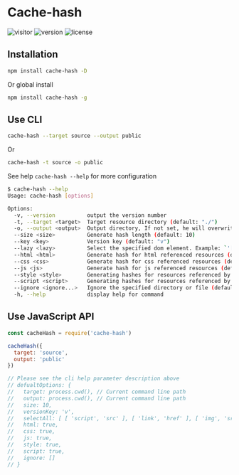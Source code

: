 # Cache-hash

![visitor](https://visitor_badge.deta.dev/?pageID=github.Lete114.cache-hash)
![version](https://img.shields.io/npm/v/cache-hash?color=critical&logo=npm)
![license](https://img.shields.io/npm/l/cache-hash?color=ee5535)

## Installation

```bash
npm install cache-hash -D
```

Or global install

```bash
npm install cache-hash -g
```

## Use CLI

```bash
cache-hash --target source --output public
```

Or

```bash
cache-hash -t source -o public
```

See help `cache-hash --help` for more configuration

```bash
$ cache-hash --help
Usage: cache-hash [options]

Options:
  -v, --version          output the version number
  -t, --target <target>  Target resource directory (default: "./")
  -o, --output <output>  Output directory, If not set, he will overwrite the "target" content
  --size <size>          Generate hash length (default: 10)
  --key <key>            Version key (default: "v")
  --lazy <lazy>          Select the specified dom element. Example: `'[["a","b"]]'` selects the img tag, and the img tag must contain the lazy attribute (default: [['script', 'src'], ['link', 'href'], ['img', 'src']])
  --html <html>          Generate hash for html referenced resources (default: true)
  --css <css>            Generate hash for css referenced resources (default: true)
  --js <js>              Generate hash for js referenced resources (default: true)
  --style <style>        Generating hashes for resources referenced by style tags (<style>) (default: true)
  --script <script>      Generating hashes for resources referenced by script tags (<script>) (default: true)
  --ignore <ignore...>   Ignore the specified directory or file (default: [])
  -h, --help             display help for command
```

## Use JavaScript API

```js
const cacheHash = require('cache-hash')

cacheHash({
  target: 'source',
  output: 'public'
})

// Please see the cli help parameter description above
// defualtOptions: {
//   target: process.cwd(), // Current command line path
//   output: process.cwd(), // Current command line path
//   size: 10,
//   versionKey: 'v',
//   selectAll: [ [ 'script', 'src' ], [ 'link', 'href' ], [ 'img', 'src' ] ],
//   html: true,
//   css: true,
//   js: true,
//   style: true,
//   script: true,
//   ignore: []
// }
```

